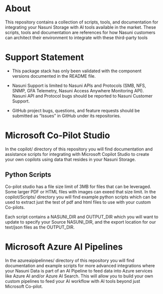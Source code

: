 # About

This repository contains a collection of scripts, tools, and documentation for integrating your Nasuni Storage with AI tools available in the market. These scripts, tools and documentation are references for how Nasuni customers can architect their environment to integrate with these third-party tools

# Support Statement

*   This package stack has only been validated with the component versions documented in the README file.
    
*   Nasuni Support is limited to Nasuni APIs and Protocols (SMB, NFS, SNMP, GFA Telemetry, Nasuni Access Anywhere Monitoring API). Nasuni API and Protocol bugs should be reported to Nasuni Customer Support.
    
*   GitHub project bugs, questions, and feature requests should be submitted as “Issues” in GitHub under its repositories.

# Microsoft Co-Pilot Studio

In the copilot/ directory of this repository you will find documentation and assistance scripts for integrating with Microsoft Copilot Studio to create your own copilots using data that resides in your Nasuni Storage. 

## Python Scripts

Co-pilot studio has a file size limit of 3MB for files that can be leveraged. Some larger PDF or HTML files with images can exeed that size limit. In the copilot/Scripts/ directory you will find example python scripts which can be used to extract just the test of pdf and html files to use with your custom Co-pilots. 

Each script contains a NASUNI_DIR and OUTPUT_DIR which you will want to update to specify your Source NASUNI_DIR, and the export location for our text/json files as the OUTPUT_DIR. 

# Microsoft Azure AI Pipelines

In the azureaipipelinnes/ directory of this repository you will find documentation and example scripts for more advanced integrations where your Nasuni Data is part of an AI Pipeline to feed data into Azure services like Azure AI and/or Azure AI Search. This will allow you to build your own custom pipelines to feed your AI workflow with AI tools beyond just Microsoft Co-pilot. 
